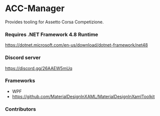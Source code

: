 # ACC-Manager
Provides tooling for Assetto Corsa Competizione.


### Requires .NET Framework 4.8 Runtime
https://dotnet.microsoft.com/en-us/download/dotnet-framework/net48

### Discord server
https://discord.gg/26AAEW5mUq


### Frameworks
- WPF
- https://github.com/MaterialDesignInXAML/MaterialDesignInXamlToolkit


### Contributors
<a href="https://github.com/RiddleTime/ACC-Manager/graphs/contributors">

